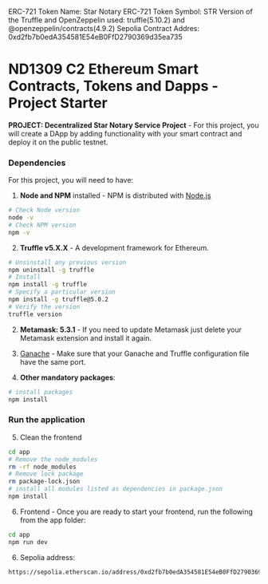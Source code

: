 ERC-721 Token Name: Star Notary
ERC-721 Token Symbol: STR
Version of the Truffle and OpenZeppelin used: truffle(5.10.2) and @openzeppelin/contracts(4.9.2)
Sepolia Contract Addres: 0xd2fb7b0edA354581E54eB0FfD2790369d35ea735


# ND1309 C2 Ethereum Smart Contracts, Tokens and Dapps - Project Starter 
**PROJECT: Decentralized Star Notary Service Project** - For this project, you will create a DApp by adding functionality with your smart contract and deploy it on the public testnet.

### Dependencies
For this project, you will need to have:
1. **Node and NPM** installed - NPM is distributed with [Node.js](https://www.npmjs.com/get-npm)
```bash
# Check Node version
node -v
# Check NPM version
npm -v
```


2. **Truffle v5.X.X** - A development framework for Ethereum. 
```bash
# Unsinstall any previous version
npm uninstall -g truffle
# Install
npm install -g truffle
# Specify a particular version
npm install -g truffle@5.0.2
# Verify the version
truffle version
```


2. **Metamask: 5.3.1** - If you need to update Metamask just delete your Metamask extension and install it again.


3. [Ganache](https://www.trufflesuite.com/ganache) - Make sure that your Ganache and Truffle configuration file have the same port.


4. **Other mandatory packages**:
```bash
# install packages
npm install
```

### Run the application
5. Clean the frontend 
```bash
cd app
# Remove the node_modules  
rm -rf node_modules
# Remove lock package
rm package-lock.json
# install all modules listed as dependencies in package.json
npm install
```

6. Frontend - Once you are ready to start your frontend, run the following from the app folder:
```bash
cd app
npm run dev
```

6. Sepolia address:
```bash
https://sepolia.etherscan.io/address/0xd2fb7b0edA354581E54eB0FfD2790369d35ea735
```
